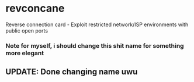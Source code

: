 # revconcane
Reverse connection card - Exploit restricted network/ISP environments with public open ports
### Note for myself, i should change this shit name for something more elegant
## UPDATE: Done changing name uwu
